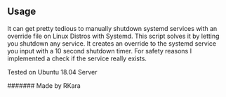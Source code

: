 ## Usage

It can get pretty tedious to manually shutdown systemd services with an override file on Linux Distros with Systemd.
This script solves it by letting you shutdown any service. It creates an override to the systemd service you input with a 10 second shutdown timer. For safety reasons I implemented a check if the service really exists.

Tested on Ubuntu 18.04 Server




####### Made by RKara
